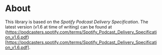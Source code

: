# About

This library is based on the *Spotify Podcast Delivery Specification*. The latest version (v1.6 at time of writing) can be found at (https://podcasters.spotify.com/terms/Spotify_Podcast_Delivery_Specification_v1.6.pdf)[https://podcasters.spotify.com/terms/Spotify_Podcast_Delivery_Specification_v1.6.pdf].
